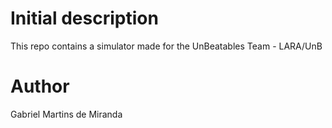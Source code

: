 # Initial description

This repo contains a simulator made for the UnBeatables Team - LARA/UnB

# Author

Gabriel Martins de Miranda
